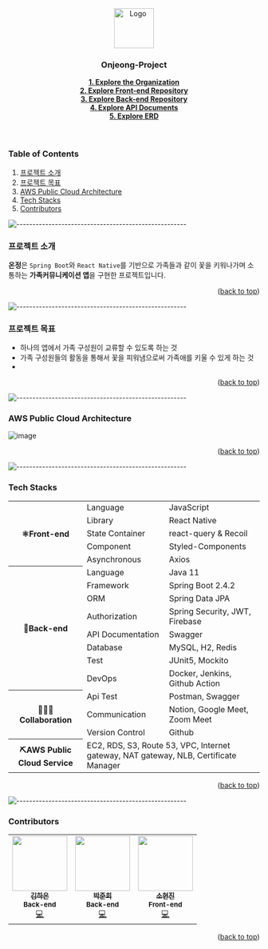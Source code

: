 <!--

**Here are some ideas to get you started:**

🙋‍♀️ A short introduction - what is your organization all about?
🌈 Contribution guidelines - how can the community get involved?
👩‍💻 Useful resources - where can the community find your docs? Is there anything else the community should know?
🍿 Fun facts - what does your team eat for breakfast?
🧙 Remember, you can do mighty things with the power of [Markdown](https://docs.github.com/github/writing-on-github/getting-started-with-writing-and-formatting-on-github/basic-writing-and-formatting-syntax)
-->

<div align="center">
  <a href="https://www.onjeong-app.com/">
    <img src="https://onjeong-prod.s3.ap-northeast-2.amazonaws.com/profile/24c4b2d3-be1c-4bd8-8d95-79e7a66ce23eonjeong%20logo.png?s=200&v=4" alt="Logo" width="80" height="80">
  </a>

  <h3 align="center">Onjeong-Project</h3>

  <p align="center">
    <a href="https://github.com/On-jeong"><strong>1. Explore the Organization</strong></a><br>
    <a href="https://github.com/On-jeong/Onjeong-front"><strong>2. Explore Front-end Repository</strong></a><br>
    <a href="https://github.com/On-jeong/Onjeong-back"><strong>3. Explore Back-end Repository</strong></a><br>
    <a href="https://www.onjeong-app.com/swagger-ui.html#"><strong>4. Explore API Documents</strong></a><br>    
    <a href="https://www.erdcloud.com/d/9JxX7unXDjeZN5XHC"><strong>5. Explore ERD</strong></a><br>    
    <br />
    <br />
  </p>
</div>

<!-- TABLE OF CONTENTS -->
### Table of Contents
  <ol>
    <li><a href="#프로젝트-소개">프로젝트 소개</a></li>
    <li><a href="#프로젝트-목표">프로젝트 목표</a></li>
    <li><a href="#aws-public-cloud-architecture">AWS Public Cloud Architecture</a></li>
    <li><a href="#tech-stacks">Tech Stacks</a></li>
    <li><a href="#contributors">Contributors</a></li>
  </ol>


![-----------------------------------------------------](https://raw.githubusercontent.com/andreasbm/readme/master/assets/lines/rainbow.png)


### 프로젝트 소개

**온정**은 `Spring Boot`와 `React Native`를 기반으로 가족들과 같이 꽃을 키워나가며 소통하는 **가족커뮤니케이션 앱**을 구현한 프로젝트입니다.

<p align="right">(<a href="#top">back to top</a>)</p>

![-----------------------------------------------------](https://raw.githubusercontent.com/andreasbm/readme/master/assets/lines/rainbow.png)


### 프로젝트 목표

- 하나의 앱에서 가족 구성원이 교류할 수 있도록 하는 것 
- 가족 구성원들의 활동을 통해서 꽃을 피워냄으로써 가족애를 키울 수 있게 하는 것
- 

<p align="right">(<a href="#top">back to top</a>)</p>

![-----------------------------------------------------](https://raw.githubusercontent.com/andreasbm/readme/master/assets/lines/rainbow.png)


### AWS Public Cloud Architecture
![image](https://onjeong-prod.s3.ap-northeast-2.amazonaws.com/git/%EC%98%A8%EC%A0%95+aws+%ED%81%B4%EB%9D%BC%EC%9A%B0%EB%93%9C+%EA%B5%AC%EC%A1%B0_2.png)

<p align="right">(<a href="#top">back to top</a>)</p>

![-----------------------------------------------------](https://raw.githubusercontent.com/andreasbm/readme/master/assets/lines/rainbow.png)

### Tech Stacks
<table>
	<tr><th rowspan="5">⚛Front-end</th><td>Language</td><td>JavaScript</td></tr>
	<tr><td>Library</td><td>React Native</td></tr>
	<tr><td>State Container</td><td>react-query & Recoil</td></tr>
	<tr><td>Component</td><td>Styled-Components</td></tr>
	<tr><td>Asynchronous</td><td>Axios</td></tr>
	<tr><th rowspan="8">🌱Back-end</th><td>Language</td><td>Java 11</td></tr>
	<tr><td>Framework</td><td>Spring Boot 2.4.2</td></tr>
	<tr><td>ORM</td><td>Spring Data JPA</td></tr>
	<tr><td>Authorization</td><td>Spring Security, JWT, Firebase</td></tr>
	<tr><td>API Documentation</td><td>Swagger</td></tr>
	<tr><td>Database</td><td>MySQL, H2, Redis</td></tr>
	<tr><td>Test</td><td>JUnit5, Mockito</td></tr>
	<tr><td>DevOps</td><td>Docker, Jenkins, Github Action</td></tr>
	<tr><th rowspan="3">👩‍👩‍👧Collaboration</th><td>Api Test</td><td>Postman, Swagger</td></tr>
	<tr><td>Communication</td><td>Notion, Google Meet, Zoom Meet</td></tr>
	<tr><td>Version Control</td><td>Github</td></tr>
	<tr><th>⛏️AWS Public Cloud Service</th><td colspan="2">EC2, RDS, S3, Route 53, VPC, Internet gateway, NAT gateway, NLB, Certificate Manager </td></tr>
</table>

<p align="right">(<a href="#top">back to top</a>)</p>

![-----------------------------------------------------](https://raw.githubusercontent.com/andreasbm/readme/master/assets/lines/rainbow.png)

### Contributors

<table>
  <tr>
    <td align="center">
      <a href="https://github.com/haeun-i">
        <img src="https://avatars.githubusercontent.com/u/76279010?v=4" width="110px;" alt=""/><br />
        <sub><b>김하은</b></sub></a><br />
        <sub><b>Back-end</b></sub></a><br />
        <a href="https://github.com/haeun-i" title="Code">💻</a>
    </td>
    <td align="center">
      <a href="https://github.com/Junhui0u0">
        <img src="https://avatars.githubusercontent.com/u/71383600?v=4" width="110px;" alt=""/><br />
        <sub><b>박준희</b></sub></a><br />
        <sub><b>Back-end</b></sub></a><br />
        <a href="https://github.com/Junhui0u0" title="Code">💻</a>
    </td>
    <td align="center">
      <a href="https://github.com/hyeonjin25">
        <img src="https://avatars.githubusercontent.com/u/65444249?v=4" width="110px;" alt=""/><br />
        <sub><b>소현진</b></sub></a><br />
        <sub><b>Front-end</b></sub></a><br />  
        <a href="https://github.com/hyeonjin25" title="Code">💻</a>
    </td>
  </tr>
</table>  

<p align="right">(<a href="#top">back to top</a>)</p>



